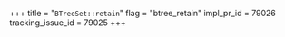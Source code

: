 +++
title = "`BTreeSet::retain`"
flag = "btree_retain"
impl_pr_id = 79026
tracking_issue_id = 79025
+++
